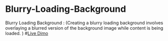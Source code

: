 # Blurry-Loading-Background
Blurry Loading Background : (Creating a blurry loading background involves overlaying a blurred version of the background image while content is being loaded. )
#[Live Dimo](https://eng-ahmed-hussien.github.io/Blurry-Loading-Background/)
